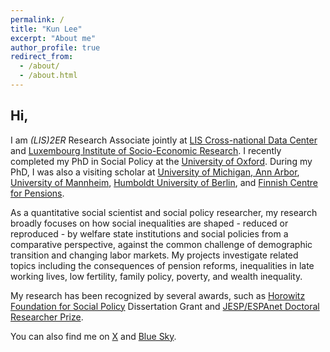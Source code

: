 ```yaml
---
permalink: /
title: "Kun Lee"
excerpt: "About me"
author_profile: true
redirect_from: 
  - /about/
  - /about.html
---
```



## Hi,

I am *(LIS)2ER* Research Associate jointly at [LIS Cross-national Data Center](https://www.lisdatacenter.org/about-lis/team/) and [Luxembourg Institute of Socio-Economic Research](https://liser.elsevierpure.com/en/persons/kun-lee). I recently completed my PhD in Social Policy at the [University of Oxford](https://www.spi.ox.ac.uk/people/kun-lee). During my PhD, I was also a visiting scholar at [University of Michigan, Ann Arbor](https://inequality.umich.edu/visiting-scholar-kun-lee/), [University of Mannheim](https://www.sowi.uni-mannheim.de/en/ebbinghaus/team/), [Humboldt University of Berlin](https://www.sowi.hu-berlin.de/en/dynamics), and [Finnish Centre for Pensions](https://www.etk.fi/en/research-statistics-and-projections/research/research-cooperation/). 

As a quantitative social scientist and social policy researcher, my research broadly focuses on how social inequalities are shaped - reduced or reproduced - by welfare state institutions and social policies from a comparative perspective, against the common challenge of demographic transition and changing labor markets. My projects investigate related topics including the consequences of pension reforms, inequalities in late working lives, low fertility, family policy, poverty, and wealth inequality.

My research has been recognized by several awards, such as [Horowitz Foundation for Social Policy](https://www.horowitz-foundation.org/copy-of-2022) Dissertation Grant and [JESP/ESPAnet Doctoral Researcher Prize](https://espanet.org/).

You can also find me on [X](https://x.com/KunLeeSoPol) and [Blue Sky](https://bsky.app/profile/kunlee.bsky.social).